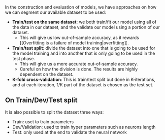 In the construction and evaluation of models, we have approaches on how we can segment our available dataset to be used:

- **Train/test on the same dataset**: we both train/fit our model using all of the data in our dataset, and the validate our model using a portion of our dataset.
	- This will give us low out-of-sample accuracy, as it rewards [[Overfitting is a failure of model training|overfitting]].
- **Train/test split**: divide the dataset into one that is going to be used for the model training and into another that is only going to be used in the test phase.
	- This will give us a more accurate out-of-sample accuracy.
	- Careful on how the division is done. The results are highly dependent on the dataset.
- **K-fold cross-validation**: This is train/test split but done in K-iterations, and at each iteration, 1/K part of the dataset is chosen as the test set.

## On Train/Dev/Test split

It is also possible to split the dataset three ways:
- Train: uset to train parameters
- Dev/Validation: used to train hyper parameters such as neurons length
- Test: only used at the end to validate the neural network